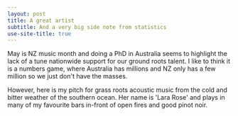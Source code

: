 ```yaml
---
layout: post
title: A great artist
subtitle: And a very big side note from statistics
use-site-title: true
---
```


May is NZ music month and doing a PhD in Australia seems to highlight the lack of a tune nationwide support for our ground roots talent. I like to think it is a numbers game, where Australia has millions and NZ only has a few million so we just don't have the masses.

However, here is my pitch for grass roots acoustic music from the cold and bitter weather of the southern ocean. Her name is 'Lara Rose' and plays in many of my favourite bars in-front of open fires and good pinot noir.